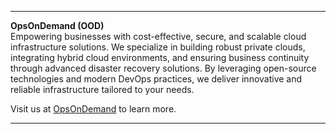 
---

**OpsOnDemand (OOD)**  
Empowering businesses with cost-effective, secure, and scalable cloud infrastructure solutions. We specialize in building robust private clouds, integrating hybrid cloud environments, and ensuring business continuity through advanced disaster recovery solutions. By leveraging open-source technologies and modern DevOps practices, we deliver innovative and reliable infrastructure tailored to your needs.

Visit us at [OpsOnDemand](https://www.opsondemand.com) to learn more.

---
